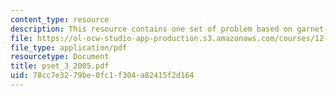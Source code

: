 ```yaml
---
content_type: resource
description: This resource contains one set of problem based on garnet-biotite thermobarometry.
file: https://ol-ocw-studio-app-production.s3.amazonaws.com/courses/12-109-petrology-fall-2005/78cc7e3279be0fc1f304a82415f2d164_pset_3_2005.pdf
file_type: application/pdf
resourcetype: Document
title: pset_3_2005.pdf
uid: 78cc7e32-79be-0fc1-f304-a82415f2d164
---
```

